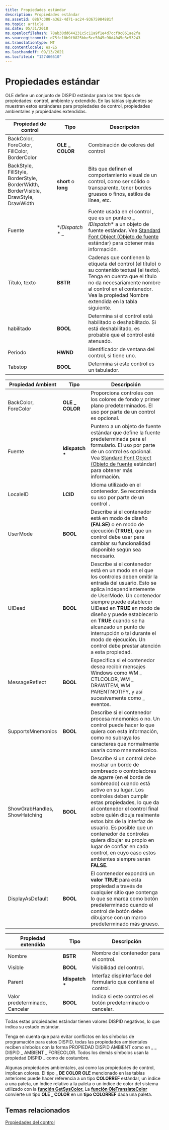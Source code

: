 ```yaml
---
title: Propiedades estándar
description: Propiedades estándar
ms.assetid: 08b7c388-a362-4d71-ac24-93675984881f
ms.topic: article
ms.date: 05/31/2018
ms.openlocfilehash: 78ab30dd644231c5c11a9f1e4d7ccf9c861ae2fa
ms.sourcegitcommit: d75fc10b9f0825bbe5ce5045c90d4045e3c53243
ms.translationtype: MT
ms.contentlocale: es-ES
ms.lasthandoff: 09/13/2021
ms.locfileid: "127466610"
---
```

# <a name="standard-properties"></a>Propiedades estándar

OLE define un conjunto de DISPID estándar para los tres tipos de propiedades: control, ambiente y extendido. En las tablas siguientes se muestran estos estándares para propiedades de control, propiedades ambientales y propiedades extendidas.



| Propiedad de control                                                                               | Tipo                             | Descripción                                                                                                                                                                                                                              |
|------------------------------------------------------------------------------------------------|----------------------------------|------------------------------------------------------------------------------------------------------------------------------------------------------------------------------------------------------------------------------------------|
| BackColor, ForeColor, FillColor, BorderColor<br/>                                        | **OLE \_ COLOR**<br/>        | Combinación de colores del control<br/>                                                                                                                                                                                                    |
| BackStyle, FillStyle, BorderStyle, BorderWidth, BorderVisible, DrawStyle, DrawWidth<br/> | **short** o **long**<br/> | Bits que definen el comportamiento visual de un control, como ser sólido o transparente, tener bordes gruesos o finos, estilos de línea, etc.<br/>                                                                                    |
| Fuente<br/>                                                                                | **IDispatch \** _<br/>      | Fuente usada en el control , que es un puntero _ *IDispatch** a un objeto de fuente estándar. Vea [Standard Font Object (Objeto de fuente](standard-font-object.md) estándar) para obtener más información.<br/>                                                         |
| Título, texto<br/>                                                                       | **BSTR**<br/>              | Cadenas que contienen la etiqueta del control (el título) o su contenido textual (el texto). Tenga en cuenta que el título no da necesariamente nombre al control en el contenedor. Vea la propiedad Nombre extendida en la tabla siguiente.<br/> |
| habilitado<br/>                                                                             | **BOOL**<br/>              | Determina si el control está habilitado o deshabilitado. Si está deshabilitado, es probable que el control esté atenuado.<br/>                                                                                                                           |
| Periodo<br/>                                                                              | **HWND**<br/>              | Identificador de ventana del control, si tiene uno.<br/>                                                                                                                                                                              |
| Tabstop<br/>                                                                             | **BOOL**<br/>              | Determina si este control es un tabulador.<br/>                                                                                                                                                                                |



 



| Propiedad Ambient                         | Tipo                        | Descripción                                                                                                                                                                                                                                                                                                                                                                                            |
|------------------------------------------|-----------------------------|--------------------------------------------------------------------------------------------------------------------------------------------------------------------------------------------------------------------------------------------------------------------------------------------------------------------------------------------------------------------------------------------------------|
| BackColor, ForeColor<br/>          | **OLE \_ COLOR**<br/>   | Proporciona controles con los colores de fondo y primer plano predeterminados. El uso por parte de un control es opcional.<br/>                                                                                                                                                                                                                                                                                          |
| Fuente<br/>                          | **Idispatch \***<br/> | Puntero a un objeto de fuente estándar que define la fuente predeterminada para el formulario. El uso por parte de un control es opcional. Vea [Standard Font Object (Objeto de fuente](standard-font-object.md) estándar) para obtener más información.<br/>                                                                                                                                                                                                    |
| LocaleID<br/>                      | **LCID**<br/>         | Idioma utilizado en el contenedor. Se recomienda su uso por parte de un control .<br/>                                                                                                                                                                                                                                                                                                                        |
| UserMode<br/>                      | **BOOL**<br/>         | Describe si el contenedor está en modo de diseño **(FALSE)** o en modo de ejecución **(TRUE),** que un control debe usar para cambiar su funcionalidad disponible según sea necesario.<br/>                                                                                                                                                                                                                      |
| UIDead<br/>                        | **BOOL**<br/>         | Describe si el contenedor está en un modo en el que los controles deben omitir la entrada del usuario. Esto se aplica independientemente de UserMode. Un contenedor siempre puede establecer UIDead en **TRUE** en modo de diseño y puede establecerlo en **TRUE** cuando se ha alcanzado un punto de interrupción o tal durante el modo de ejecución. Un control debe prestar atención a esta propiedad.<br/>                                                                |
| MessageReflect<br/>                | **BOOL**<br/>         | Especifica si el contenedor desea recibir mensajes Windows como WM \_ CTLCOLOR, WM \_ DRAWITEM, WM PARENTNOTIFY, y así sucesivamente como \_ eventos.<br/>                                                                                                                                                                                                                                           |
| SupportsMnemonics<br/>             | **BOOL**<br/>         | Describe si el contenedor procesa mnemonics o no. Un control puede hacer lo que quiera con esta información, como no subraya los caracteres que normalmente usaría como mnemotécnico.<br/>                                                                                                                                                                                                 |
| ShowGrabHandles, ShowHatching<br/> | **BOOL**<br/>         | Describe si un control debe mostrar un borde de sombreado o controladores de agarre (en el borde de sombreado) cuando está activo en su lugar. Los controles deben cumplir estas propiedades, lo que da al contenedor el control final sobre quién dibuja realmente estos bits de la interfaz de usuario. Es posible que un contenedor de controles quiera dibujar su propio en lugar de confiar en cada control, en cuyo caso estos ambientes siempre serán **FALSE.**<br/> |
| DisplayAsDefault<br/>              | **BOOL**<br/>         | El contenedor expondrá un **valor TRUE** para esta propiedad a través de cualquier sitio que contenga lo que se marca como botón predeterminado cuando el control de botón debe dibujarse con un marco predeterminado más grueso.<br/>                                                                                                                                                                                         |



 



| Propiedad extendida          | Tipo                        | Descripción                                                           |
|----------------------------|-----------------------------|-----------------------------------------------------------------------|
| Nombre<br/>            | **BSTR**<br/>         | Nombre del contenedor para el control.<br/>                      |
| Visible<br/>         | **BOOL**<br/>         | Visibilidad del control.<br/>                                  |
| Parent<br/>          | **Idispatch \***<br/> | Interfaz dispinterface del formulario que contiene el control.<br/>      |
| Valor predeterminado, Cancelar<br/> | **BOOL**<br/>         | Indica si este control es el botón predeterminado o cancelar.<br/> |



 

Todas estas propiedades estándar tienen valores DISPID negativos, lo que indica su estado estándar.

Tenga en cuenta que para evitar conflictos en los símbolos de programación para estos DISPID, todas las propiedades ambientales reciben símbolos con la forma PROPIEDAD DISPID AMBIENT como en \_ \_  DISPID \_ AMBIENT \_ FORECOLOR. Todos los demás símbolos usan la propiedad DISPID \_  como de costumbre.

Algunas propiedades ambientales, así como las propiedades de control, implican colores. El tipo **\_ DE COLOR OLE** mencionado en las tablas anteriores puede hacer referencia a un tipo **COLORREF** estándar, un índice a una paleta, un índice relativo a la paleta o un índice de color del sistema utilizado con la [**función GetSysColor.**](/windows/desktop/api/winuser/nf-winuser-getsyscolor) La [**función OleTranslateColor**](/windows/desktop/api/OleCtl/nf-olectl-oletranslatecolor) convierte un tipo **OLE \_ COLOR** en un **tipo COLORREF** dada una paleta.

## <a name="related-topics"></a>Temas relacionados

<dl> <dt>

[Propiedades del control](control-properties.md)
</dt> </dl>

 

